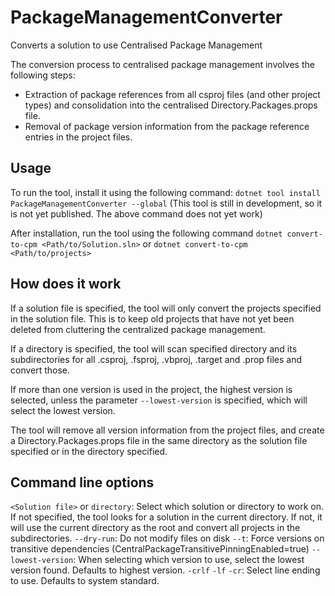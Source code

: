 # PackageManagementConverter

Converts a solution to use Centralised Package Management

The conversion process to centralised package management involves the following steps:
- Extraction of package references from all csproj files (and other project types) and consolidation into the centralised Directory.Packages.props file.
- Removal of package version information from the package reference entries in the project files.

## Usage

To run the tool, install it using the following command:
`dotnet tool install PackageManagementConverter --global`
(This tool is still in development, so it is not yet published. The above command does not yet work)

After installation, run the tool using the following command
`dotnet convert-to-cpm <Path/to/Solution.sln>`
or 
`dotnet convert-to-cpm <Path/to/projects>`

## How does it work

If a solution file is specified, the tool will only convert the projects specified in the solution file. This is to keep old projects that have not yet been deleted from cluttering the centralized package management.

If a directory is specified, the tool will scan specified directory and its subdirectories for all .csproj, .fsproj, .vbproj, .target and .prop files and convert those.

If more than one version is used in the project, the highest version is selected, unless the parameter `--lowest-version` is specified, which will select the lowest version.

The tool will remove all version information from the project files, and create a Directory.Packages.props file in the same directory as the solution file specified or in the directory specified.

## Command line options
`<Solution file>` or `directory`: Select which solution or directory to work on. If not specified, the tool looks for a solution in the current directory. If not, it will use the current directory as the root and convert all projects in the subdirectories.
`--dry-run`: Do not modify files on disk
`--t`: Force versions on transitive dependencies (CentralPackageTransitivePinningEnabled=true)
`--lowest-version`: When selecting which version to use, select the lowest version found. Defaults to highest version.
`-crlf` `-lf` `-cr`: Select line ending to use. Defaults to system standard.
